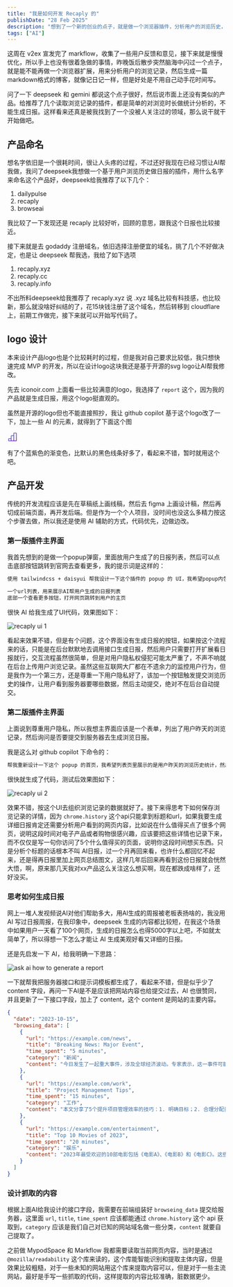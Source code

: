 ```yaml
---
title: "我是如何开发 Recaply 的"
publishDate: "28 Feb 2025"
description: "想到了一个新的创业的点子，就是做一个浏览器插件，分析用户的浏览历史，然后用AI来进行整理生成浏览日报"
tags: ["AI"]
---
```


这周在 v2ex 宣发完了 markflow，收集了一些用户反馈和意见，接下来就是慢慢优化，所以手上也没有很着急做的事情，昨晚饭后散步突然脑海中闪过一个点子，就是能不能再做一个浏览器扩展，用来分析用户的浏览记录，然后生成一篇markdown格式的博客，就像记日记一样，但是好处是不用自己动手花时间写。

问了一下 deepseek 和 gemini 都说这个点子很好，然后说市面上还没有类似的产品。给推荐了几个读取浏览记录的插件，都是简单的对浏览时长做统计分析的，不能生成日报。这样看来还真是被我找到了一个没被人关注过的领域，那么说干就干开始做吧。

## 产品命名

想名字依旧是一个很耗时间，很让人头疼的过程，不过还好我现在已经习惯让AI帮我做，我问了deepseek我想做一个基于用户浏览历史做日报的插件，用什么名字来命名这个产品好，deepseek给我推荐了以下几个：

1. dailypulse
2. recaply
3. browseai

我比较了一下发现还是 recaply 比较好听，回顾的意思，跟我这个日报也比较接近。

接下来就是去 godaddy 注册域名，依旧选择注册便宜的域名，挑了几个不好做决定，也是让 deepseek 帮我选，我给了如下选项

1. recaply.xyz
2. recaply.cc
3. recaply.info

不出所料deepseek给我推荐了 recaply.xyz 说 .xyz 域名比较有科技感，也比较新，那么就没啥好纠结的了，花15块钱注册了这个域名，然后转移到 cloudflare 上，前期工作做完，接下来就可以开始写代码了。

## logo 设计

本来设计产品logo也是个比较耗时的过程，但是我对自己要求比较低，我只想快速完成 MVP 的开发，所以在设计logo这块我还是基于开源的svg logo让AI帮我修改。

先去 iconoir.com 上面看一些比较满意的logo，我选择了 `report` 这个，因为我的产品就是生成日报，用这个logo挺直观的。

虽然是开源的logo但也不能直接照抄，我让 github copilot 基于这个logo改了一下，加上一些 AI 的元素，就得到了下面这个图

<svg width="24px" height="24px" stroke-width="1.5" viewBox="0 0 24 24" fill="none" xmlns="http://www.w3.org/2000/svg">
    <defs>
        <linearGradient id="aiGradient" x1="0%" y1="0%" x2="100%" y2="100%">
            <stop offset="0%" stop-color="#4285F4" />
            <stop offset="100%" stop-color="#7B1FA2" />
        </linearGradient>
    </defs>
    <path
        d="M9 21H15M9 21V16M9 21H3.6C3.26863 21 3 20.7314 3 20.4V16.6C3 16.2686 3.26863 16 3.6 16H9M15 21V9M15 21H20.4C20.7314 21 21 20.7314 21 20.4V3.6C21 3.26863 20.7314 3 20.4 3H15.6C15.2686 3 15 3.26863 15 3.6V9M15 9H9.6C9.26863 9 9 9.26863 9 9.6V16"
        stroke="url(#aiGradient)" stroke-width="1.5"></path>
</svg>

有了个蓝紫色的渐变色，比默认的黑色线条好多了，看起来不错，暂时就用这个吧。

## 产品开发

传统的开发流程应该是先在草稿纸上画线稿，然后去 figma 上画设计稿，然后再切成前端页面，再开发后端。但是作为一个个人项目，没时间也没这么多精力按这个步骤去做，所以我还是使用 AI 辅助的方式，代码优先，边做边改。

### 第一版插件主界面

我首先想到的是做一个popup弹窗，里面放用户生成了的日报列表，然后可以点击底部按钮跳转到官网去查看更多，我的提示词是这样的：

```markdown
使用 tailwindcss + daisyui 帮我设计一下这个插件的 popup 的 UI，我希望popup内包含：

一个url列表，用来展示AI帮用户生成的日报列表
底部一个查看更多按钮，打开网页跳转到用户的主页
```

很快 AI 给我生成了UI代码，效果图如下：

![recaply ui 1](recaply-ui-1.png)

看起来效果不错，但是有个问题，这个界面没有生成日报的按钮，如果按这个流程来的话，只能是在后台默默地去调用接口生成日报，然后用户只需要打开扩展看日报就行，交互流程虽然很简单，但是对用户隐私权侵犯可能太严重了，不声不响就在后台上传用户浏览记录。虽然这些互联网大厂都在不遗余力的监控用户行为，但是我作为一个第三方，还是尊重一下用户隐私好了，该加一个按钮触发提交浏览历史的操作，让用户看到服务器要哪些数据，然后主动提交，绝对不在后台自动提交。

### 第二版插件主界面

上面说到尊重用户隐私，所以我想主界面应该是一个表单，列出了用户昨天的浏览记录，然后询问是否要提交到服务器去生成浏览日报。

我是这么对 github copilot 下命令的：

```markdown
帮我重新设计一下这个 popup 的首页，我希望列表页里展示的是用户昨天的浏览历史统计，然后底部一个按钮询问用户是否生成浏览日报
```

很快就生成了代码，测试后效果图如下：

![recaply ui 2](recaply-ui-2.png)

效果不错，按这个UI去组织浏览记录的数据就好了。接下来得思考下如何保存浏览记录的详情，因为 `chrome.history` 这个api只能拿到标题和url，如果我要生成详细日报肯定还需要分析用户看到的网页内容，比如说在什么值得买点了很多个网页，说明这段时间对电子产品或者购物很感兴趣，应该要把这些详情也记录下来，而不仅仅是写一句你访问了5个什么值得买的页面，说明你这段时间想买东西。只是分析个标题的话根本不叫 AI日报，过一个月再回来看，也许什么都回忆不起来，还是得再日报里加上网页总结图文，这样几年后回来再看到这份日报就会恍然大悟，啊，原来那几天我对xx产品这么关注这么想买啊，现在都跌成啥样了，还好没买。

### 思考如何生成日报

网上一堆人发视频说AI对他们帮助多大，用AI生成的周报被老板表扬啥的，我没用 AI 写过日报周报，在我印象中，deepseek 生成的内容都比较短，在我这个场景中如果用户一天看了100个网页，生成的日报怎么也得5000字以上吧，不如就太简单了，所以得想一下怎么才能让 AI 生成美观好看又详细的日报。

还是先启发一下 AI，给我明确一下思路：

![ask ai how to generate a report](ask-ai-generate-report.png)

一下就帮我把服务器接口和提示词模板都生成了，看起来不错，但是似乎少了 content 字段，再问一下AI是不是应该把网站内容也给提交过去，AI 也很赞同，并且更新了一下接口字段，加上了 content，这个 content 是网站的主要内容。

```json
{
  "date": "2023-10-15",
  "browsing_data": [
    {
      "url": "https://example.com/news",
      "title": "Breaking News: Major Event",
      "time_spent": "5 minutes",
      "category": "新闻",
      "content": "今日发生了一起重大事件，涉及全球经济波动。专家表示，这一事件可能会对金融市场产生长期影响……"
    },
    {
      "url": "https://example.com/work",
      "title": "Project Management Tips",
      "time_spent": "15 minutes",
      "category": "工作",
      "content": "本文分享了5个提升项目管理效率的技巧：1. 明确目标；2. 合理分配资源；3. 定期沟通……"
    },
    {
      "url": "https://example.com/entertainment",
      "title": "Top 10 Movies of 2023",
      "time_spent": "20 minutes",
      "category": "娱乐",
      "content": "2023年最受欢迎的10部电影包括《电影A》、《电影B》和《电影C》。这些电影在票房和口碑上均表现出色……"
    }
  ]
}
```

### 设计抓取的内容

根据上面AI给我设计的接口字段，我需要在前端组装好 `browseing_data` 提交给服务器，这里面 `url`, `title`, `time_spent` 应该都能通过 `chrome.history` 这个 api 获取到，`category` 应该是我们自己对已知的网站域名做一些分类，`content` 就要自己提取了。

之前做 MypodSpace 和 Markflow 我都需要读取当前网页内容，当时是通过 `@mozilla/readability` 这个库来读的，这个库能智能识别和提取主体内容，但是效果比较粗糙，对于一些未知的网站用这个库来提取内容可以，但是对于一些主流网站，最好是手写一些抓取的代码，这样提取的内容比较准确，脏数据更少。
